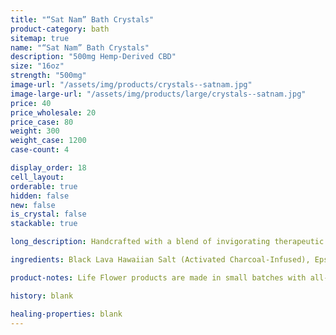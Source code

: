 ```yaml
---
title: "“Sat Nam” Bath Crystals"
product-category: bath
sitemap: true
name: "“Sat Nam” Bath Crystals"
description: "500mg Hemp-Derived CBD"
size: "16oz"
strength: "500mg"
image-url: "/assets/img/products/crystals--satnam.jpg"
image-large-url: "/assets/img/products/large/crystals--satnam.jpg"
price: 40
price_wholesale: 20
price_case: 80
weight: 300
weight_case: 1200
case-count: 4

display_order: 18
cell_layout:
orderable: true
hidden: false
new: false
is_crystal: false
stackable: true

long_description: Handcrafted with a blend of invigorating therapeutic grade essential oils, Hawaiian black lava salt, epsom salt and sea salt. These bath crystals are the perfect detoxifying self care treat. Activated charcoal pulls toxins and debris from our pores while CBD-infused sweet almond oil relaxes sore, tired muscles and nourishes dry, chapped skin. Note - this product contains activated charcoal, so give your tub a little scrub when you're done.

ingredients: Black Lava Hawaiian Salt (Activated Charcoal-Infused), Epsom Salt, Organic Safflower Oil, Elderberry Extract, Pure Hemp-Derived Cannabidiol Isolate, Eucalyptus, Peppermint and Sage Essential Oils, Organic Sage, Roses and Calendula, Cleansed & Charged Quartz

product-notes: Life Flower products are made in small batches with all-natural and boutique ingredients. Orders are processed and shipped in 7-10 business days. Please allow additional time for&nbsp;delivery.

history: blank

healing-properties: blank
---
```

